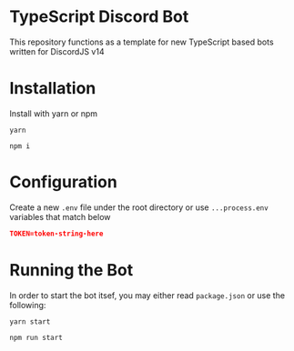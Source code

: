 # TypeScript Discord Bot

This repository functions as a template for new TypeScript based bots written for DiscordJS v14

# Installation

Install with yarn or npm
```console
yarn

npm i
```

# Configuration

Create a new `.env` file under the root directory or use `...process.env` variables that match below

```json
TOKEN=token-string-here
```

# Running the Bot

In order to start the bot itsef, you may either read `package.json` or use the following:
```console
yarn start

npm run start
```